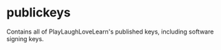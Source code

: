 publickeys
==========

Contains all of PlayLaughLoveLearn's published keys, including software signing keys.
